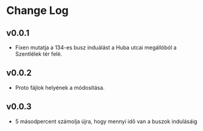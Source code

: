 # Change Log

## v0.0.1

- Fixen mutatja a 134-es busz induálást a Huba utcai megállóból a Szentlélek tér felé.

## v0.0.2
- Proto fájlok helyének a módosítása.

## v0.0.3
- 5 másodpercent számolja újra, hogy mennyi idő van a buszok indulásáig